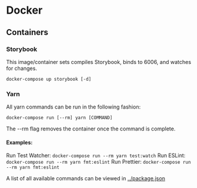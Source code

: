 # Docker

## Containers

### Storybook

This image/container sets compiles Storybook, binds to 6006, and watches for changes.

`docker-compose up storybook [-d]`

### Yarn

All yarn commands can be run in the following fashion:

`docker-compose run [--rm] yarn [COMMAND]`

The --rm flag removes the container once the command is complete.

#### Examples:

Run Test Watcher: `docker-compose run --rm yarn test:watch`
Run ESLint: `docker-compose run --rm yarn fmt:eslint`
Run Prettier: `docker-compose run --rm yarn fmt:eslint`

A list of all available commands can be viewed in [../package.json](package.json)
